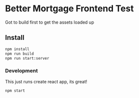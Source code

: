 # Better Mortgage Frontend Test

Got to build first to get the assets loaded up


Install
-------
```bash
npm install
npm run build
npm run start:server
```

### Development
This just runs create react app, its great!
```bash
npm start
```


